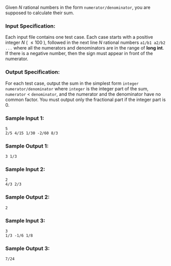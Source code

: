 <!-- Title
Rational Sum (20)
-->
Given $N$ rational numbers in the form `numerator/denominator`, you are
supposed to calculate their sum.

### Input Specification:

Each input file contains one test case. Each case starts with a positive
integer $N$ ( $\le 100$ ), followed in the next line $N$ rational numbers
`a1/b1 a2/b2 ...` where all the numerators and denominators are in the range
of **long int**. If there is a negative number, then the sign must appear in
front of the numerator.

### Output Specification:

For each test case, output the sum in the simplest form `integer
numerator/denominator` where `integer` is the integer part of the sum,
`numerator` $<$ `denominator`, and the numerator and the denominator have no
common factor. You must output only the fractional part if the integer part is
0.

### Sample Input 1:

    
    
    5
    2/5 4/15 1/30 -2/60 8/3
    

### Sample Output 1:

    
    
    3 1/3
    

### Sample Input 2:

    
    
    2
    4/3 2/3
    

### Sample Output 2:

    
    
    2
    

### Sample Input 3:

    
    
    3
    1/3 -1/6 1/8
    

### Sample Output 3:

    
    
    7/24
    

